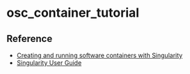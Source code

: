 # osc_container_tutorial

## Reference
* [Creating and running software containers with Singularity](https://github.com/ArangoGutierrez/Singularity-tutorial)
* [Singularity User Guide](https://www.sylabs.io/guides/3.1/user-guide/)
